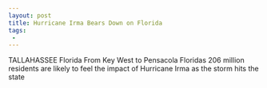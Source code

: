 ```yaml
---
layout: post
title: Hurricane Irma Bears Down on Florida
tags:
 -
---
```

TALLAHASSEE Florida  From Key West to Pensacola Floridas 206 million residents are likely to feel the impact of Hurricane Irma as the storm hits the state
